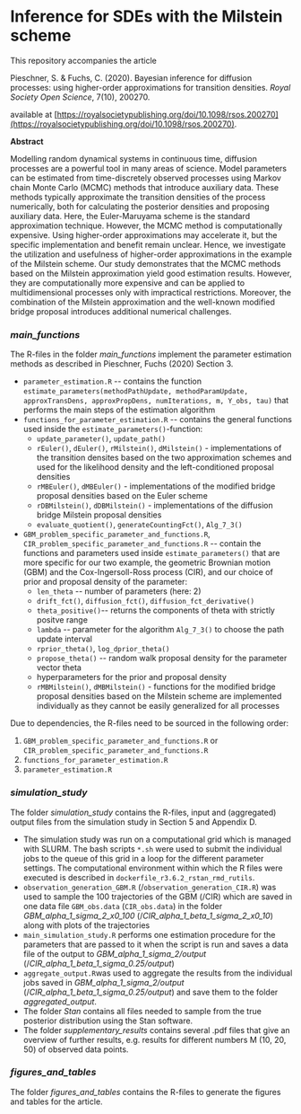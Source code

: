 # Inference for SDEs with the Milstein scheme
This repository accompanies the article 

Pieschner, S. & Fuchs, C. (2020). Bayesian inference for diffusion processes: using higher-order approximations for transition densities. *Royal Society Open Science*, 7(10), 200270. 

available at [https://royalsocietypublishing.org/doi/10.1098/rsos.200270](https://royalsocietypublishing.org/doi/10.1098/rsos.200270).

**Abstract**

Modelling random dynamical systems in continuous time, diffusion processes are a powerful tool in many areas of science. Model parameters can be estimated from time-discretely observed processes using Markov chain Monte Carlo (MCMC) methods that introduce auxiliary data. These methods typically approximate the transition densities of the process numerically, both for calculating the posterior densities and proposing auxiliary data. Here, the Euler-Maruyama scheme is the standard approximation technique. However, the MCMC method is computationally expensive. Using higher-order approximations may accelerate it, but the specific implementation and benefit remain unclear. Hence, we investigate the utilization and usefulness of higher-order approximations in the example of the Milstein scheme. Our study demonstrates that the MCMC methods based on the Milstein approximation yield good estimation results. However, they are computationally more expensive and can be applied to multidimensional processes only with impractical restrictions. Moreover, the combination of the Milstein approximation and the well-known modified bridge proposal introduces additional numerical challenges.


### *main_functions*
The R-files in the folder *main_functions* implement the parameter estimation methods as described in Pieschner, Fuchs (2020) Section 3.

* `parameter_estimation.R` -- contains the function `estimate_parameters(methodPathUpdate, methodParamUpdate, approxTransDens, approxPropDens, numIterations, m, Y_obs, tau)` that performs the main steps of the estimation algorithm
* `functions_for_parameter_estimation.R` -- contains the general functions used inside the `estimate_parameters()`-function:
    + `update_parameter()`, `update_path()`
    + `rEuler()`, `dEuler()`, `rMilstein()`, `dMilstein()` - implementations of the transition densites based on the two approximation schemes and used for the likelihood density and the left-conditioned proposal densities
    + `rMBEuler()`, `dMBEuler()`  - implementations of the modified bridge proposal densities based on the Euler scheme
    + `rDBMilstein()`, `dDBMilstein()`  - implementations of the diffusion bridge Milstein proposal densities
    + `evaluate_quotient()`, `generateCountingFct()`, `Alg_7_3()`
* `GBM_problem_specific_parameter_and_functions.R`, `CIR_problem_specific_parameter_and_functions.R` -- contain the functions and parameters used inside `estimate_parameters()` that are more specific for our two example, the geometric Brownian motion (GBM) and the Cox-Ingersoll-Ross process (CIR), and our choice of prior and proposal density of the parameter:
    + `len_theta` -- number of parameters (here: 2)
    + `drift_fct()`, `diffusion_fct()`, `diffusion_fct_derivative()`
    + `theta_positive()`-- returns the components of theta with strictly positve range
    + `lambda` -- parameter for the algorithm `Alg_7_3()` to choose the path update interval
    + `rprior_theta()`, `log_dprior_theta()`
    + `propose_theta()` -- random walk proposal density for the parameter vector theta
    + hyperparameters for the prior and proposal density
    + `rMBMilstein()`, `dMBMilstein()` -  functions for the modified bridge proposal densities based on the Milstein scheme are implemented individually as they cannot be easily generalized for all processes

Due to dependencies, the R-files need to be sourced in the following order:

1. `GBM_problem_specific_parameter_and_functions.R` or `CIR_problem_specific_parameter_and_functions.R`
2. `functions_for_parameter_estimation.R`
3. `parameter_estimation.R`

### *simulation_study*
The folder *simulation_study* contains the R-files, input and (aggregated) output files from the simulation study in Section 5 and Appendix D.

* The simulation study was run on a computational grid which is managed with SLURM. The bash scripts `*.sh` were used to submit the individual jobs to the queue of this grid in a loop for the different parameter settings. The computational environment within which the R files were executed is described in `dockerfile_r3.6.2_rstan_rmd_rutils`.
* `observation_generation_GBM.R` (/`observation_generation_CIR.R`) was used to sample the 100 trajectories of the GBM (/CIR) which are saved in one data file `GBM_obs.data` (`CIR_obs.data`) in the folder *GBM_alpha_1_sigma_2_x0_100* (/*CIR_alpha_1_beta_1_sigma_2_x0_10*) along with plots of the trajectories
* `main_simulation_study.R` performs one estimation procedure for the parameters that are passed to it when the script is run and saves a data file of the output to *GBM_alpha_1_sigma_2/output* (/*CIR_alpha_1_beta_1_sigma_0.25/output*)
* `aggregate_output.R`was used to aggregate the results from the individual jobs saved in *GBM_alpha_1_sigma_2/output* (/*CIR_alpha_1_beta_1_sigma_0.25/output*) and save them to the folder *aggregated_output*.
* The folder *Stan* contains all files needed to sample from the true posterior distribution using the Stan software.
* The folder *supplementary_results* contains several .pdf files that give an overview of further results, e.g. results for different numbers M (10, 20, 50) of observed data points.


### *figures\_and\_tables*
The folder *figures\_and\_tables* contains the R-files to generate the figures and tables for the article.
